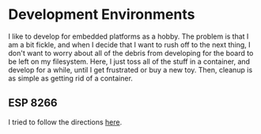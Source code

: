 # Development Environments

I like to develop for embedded platforms as a hobby. The problem is that I am a
bit fickle, and when I decide that I want to rush off to the next thing, I
don't want to worry about all of the debris from developing for the board to be
left on my filesystem. Here, I just toss all of the stuff in a container, and
develop for a while, until I get frustrated or buy a new toy. Then, cleanup is
as simple as getting rid of a container.

## ESP 8266

I tried to follow the directions [here](https://docs.espressif.com/projects/esp8266-rtos-sdk/en/latest/get-started/index.html).
